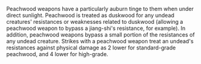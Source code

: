 Peachwood weapons have a particularly auburn tinge to them when under direct sunlight. Peachwood is treated as duskwood for any undead creatures' resistances or weaknesses related to duskwood (allowing a peachwood weapon to bypass a jiang-shi's resistance, for example). In addition, peachwood weapons bypass a small portion of the resistances of any undead creature. Strikes with a peachwood weapon treat an undead's resistances against physical damage as 2 lower for standard-grade peachwood, and 4 lower for high-grade.